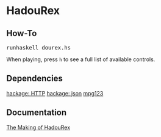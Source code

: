 # HadouRex

## How-To

<pre>
runhaskell dourex.hs
</pre>

When playing, press `h` to see a full list of available controls.

## Dependencies

[hackage: HTTP](http://hackage.haskell.org/package/HTTP-4000.2.6)
[hackage: json](http://hackage.haskell.org/package/json-0.7)
[mpg123](http://www.mpg123.de/)

## Documentation

[The Making of HadouRex](https://github.com/rnons/HadouRex/wiki/The-Making-of-HadouRex)